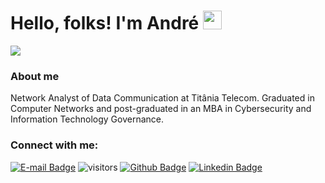 # Hello, folks! I'm André <img src="https://raw.githubusercontent.com/MartinHeinz/MartinHeinz/master/wave.gif" width="30px">

<p align="left"><img src="https://user-images.githubusercontent.com/30474126/126912687-abbda8ed-12cc-4607-8724-75ff66623fc3.png" /></p>

### About me

Network Analyst of Data Communication at Titânia Telecom. Graduated in Computer Networks and post-graduated in an MBA in Cybersecurity and Information Technology Governance.

### Connect with me:
[![E-mail Badge](https://img.shields.io/badge/Email-andrepires.corporativo%40gmail.com-green)](andrepires.corporativo@gmail.com)
![visitors](https://visitor-badge.glitch.me/badge?page_id=piresand)
[![Github Badge](https://img.shields.io/badge/-Github-000?style=flat-square&logo=Github&logoColor=white&link=https://github.com/fagnerpsantos)](https://github.com/piresand)
[![Linkedin Badge](https://img.shields.io/badge/-LinkedIn-blue?style=flat-square&logo=Linkedin&logoColor=white&link=https://www.linkedin.com/in/andre-s-pires)](https://br.linkedin.com/in/andre-s-pires?trk=profile-badge)  
